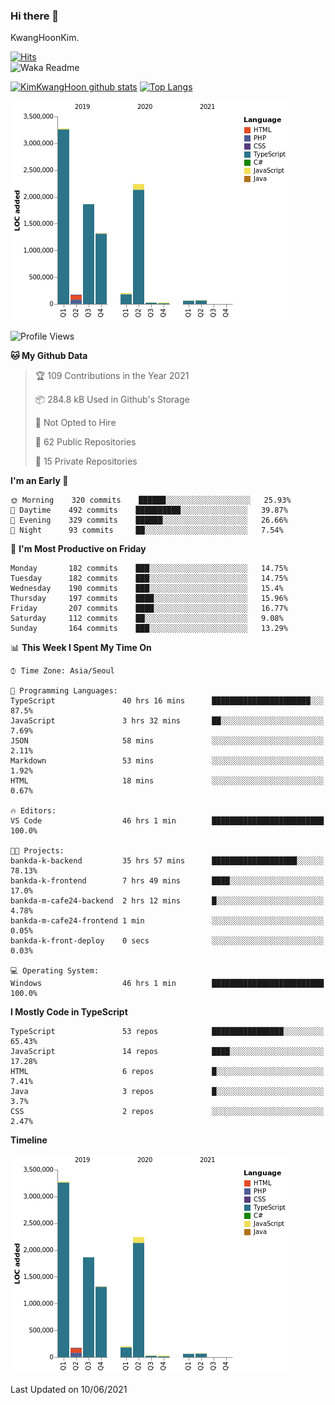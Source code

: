 ### Hi there 👋

KwangHoonKim.

[![Hits](https://hits.seeyoufarm.com/api/count/incr/badge.svg?url=https%3A%2F%2Fgithub.com%2Frhkdgns95)](https://hits.seeyoufarm.com)  
![Waka Readme](https://github.com/rhkdgns95/rhkdgns95/workflows/Waka%20Readme/badge.svg)

[![KimKwangHoon github stats](https://github-readme-stats.vercel.app/api?username=rhkdgns95&show_icons=true)](https://github.com/rhkdgns95/github-readme-stats)   [![Top Langs](https://github-readme-stats.vercel.app/api/top-langs/?username=rhkdgns95&layout=compact)](https://github.com/rhkdgns95/github-readme-stats)   


![Chart not found](https://raw.githubusercontent.com/rhkdgns95/rhkdgns95/master/charts/bar_graph.png) 



<!--START_SECTION:waka-->
![Profile Views](http://img.shields.io/badge/Profile%20Views-0-blue)

**🐱 My Github Data** 

> 🏆 109 Contributions in the Year 2021
 > 
> 📦 284.8 kB Used in Github's Storage 
 > 
> 🚫 Not Opted to Hire
 > 
> 📜 62 Public Repositories 
 > 
> 🔑 15 Private Repositories  
 > 
**I'm an Early 🐤** 

```text
🌞 Morning    320 commits    ██████░░░░░░░░░░░░░░░░░░░   25.93% 
🌆 Daytime    492 commits    ██████████░░░░░░░░░░░░░░░   39.87% 
🌃 Evening    329 commits    ██████░░░░░░░░░░░░░░░░░░░   26.66% 
🌙 Night      93 commits     ██░░░░░░░░░░░░░░░░░░░░░░░   7.54%

```
📅 **I'm Most Productive on Friday** 

```text
Monday       182 commits    ███░░░░░░░░░░░░░░░░░░░░░░   14.75% 
Tuesday      182 commits    ███░░░░░░░░░░░░░░░░░░░░░░   14.75% 
Wednesday    190 commits    ███░░░░░░░░░░░░░░░░░░░░░░   15.4% 
Thursday     197 commits    ████░░░░░░░░░░░░░░░░░░░░░   15.96% 
Friday       207 commits    ████░░░░░░░░░░░░░░░░░░░░░   16.77% 
Saturday     112 commits    ██░░░░░░░░░░░░░░░░░░░░░░░   9.08% 
Sunday       164 commits    ███░░░░░░░░░░░░░░░░░░░░░░   13.29%

```


📊 **This Week I Spent My Time On** 

```text
⌚︎ Time Zone: Asia/Seoul

💬 Programming Languages: 
TypeScript               40 hrs 16 mins      ██████████████████████░░░   87.5% 
JavaScript               3 hrs 32 mins       ██░░░░░░░░░░░░░░░░░░░░░░░   7.69% 
JSON                     58 mins             ░░░░░░░░░░░░░░░░░░░░░░░░░   2.11% 
Markdown                 53 mins             ░░░░░░░░░░░░░░░░░░░░░░░░░   1.92% 
HTML                     18 mins             ░░░░░░░░░░░░░░░░░░░░░░░░░   0.67%

🔥 Editors: 
VS Code                  46 hrs 1 min        █████████████████████████   100.0%

🐱‍💻 Projects: 
bankda-k-backend         35 hrs 57 mins      ███████████████████░░░░░░   78.13% 
bankda-k-frontend        7 hrs 49 mins       ████░░░░░░░░░░░░░░░░░░░░░   17.0% 
bankda-m-cafe24-backend  2 hrs 12 mins       █░░░░░░░░░░░░░░░░░░░░░░░░   4.78% 
bankda-m-cafe24-frontend 1 min               ░░░░░░░░░░░░░░░░░░░░░░░░░   0.05% 
bankda-k-front-deploy    0 secs              ░░░░░░░░░░░░░░░░░░░░░░░░░   0.03%

💻 Operating System: 
Windows                  46 hrs 1 min        █████████████████████████   100.0%

```

**I Mostly Code in TypeScript** 

```text
TypeScript               53 repos            ████████████████░░░░░░░░░   65.43% 
JavaScript               14 repos            ████░░░░░░░░░░░░░░░░░░░░░   17.28% 
HTML                     6 repos             █░░░░░░░░░░░░░░░░░░░░░░░░   7.41% 
Java                     3 repos             █░░░░░░░░░░░░░░░░░░░░░░░░   3.7% 
CSS                      2 repos             ░░░░░░░░░░░░░░░░░░░░░░░░░   2.47%

```


**Timeline**

![Chart not found](https://raw.githubusercontent.com/rhkdgns95/rhkdgns95/master/charts/bar_graph.png) 


 Last Updated on 10/06/2021
<!--END_SECTION:waka-->
